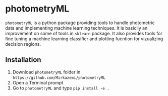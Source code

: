 photometryML
=====
``photometryML`` is a python package providing tools to handle photometric data and 
implementing machine learning techniques. It is basiclly an improvement on  some of
tools in ``sklearn`` package. It also provides tools for fine tuning a machine learning
classifier and plotting fucntion for vizualizing decision regions.



Installation
------------
1) Download ``photometryML`` folder in ``https://github.com/Mirkazemi/photometryML``
2) Open a Terminal prompt
3) Go to ``photometryML`` and type ``pip install -e .``


